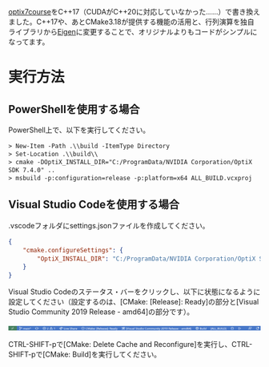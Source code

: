 [optix7course](https://github.com/ingowald/optix7course)をC++17（CUDAがC++20に対応していなかった……）で書き換えました。C++17や、あとCMake3.18が提供する機能の活用と、行列演算を独自ライブラリから[Eigen](https://eigen.tuxfamily.org/index.php?title=Main_Page)に変更することで、オリジナルよりもコードがシンプルになってます。

# 実行方法

## PowerShellを使用する場合

PowerShell上で、以下を実行してください。

~~~shell
> New-Item -Path .\\build -ItemType Directory
> Set-Location .\\build\\
> cmake -DOptiX_INSTALL_DIR="C:/ProgramData/NVIDIA Corporation/OptiX SDK 7.4.0" ..
> msbuild -p:configuration=release -p:platform=x64 ALL_BUILD.vcxproj
~~~

## Visual Studio Codeを使用する場合

.vscodeフォルダにsettings.jsonファイルを作成してください。

~~~json
{
    "cmake.configureSettings": {
        "OptiX_INSTALL_DIR": "C:/ProgramData/NVIDIA Corporation/OptiX SDK 7.4.0"
    }
}
~~~

Visual Studio Codeのステータス・バーをクリックし、以下に状態になるように設定してください（設定するのは、\[CMake: \[Release\]: Ready\]の部分と\[Visual Studio Community 2019 Release - amd64\]の部分です）。

![Visual Studio Code - status bar](https://raw.githubusercontent.com/tail-island/optix7courseR/main/image/visual-studio-code-status-bar.png)

CTRL-SHIFT-pで\[CMake: Delete Cache and Reconfigure\]を実行し、CTRL-SHIFT-pで\[CMake: Build\]を実行してください。
